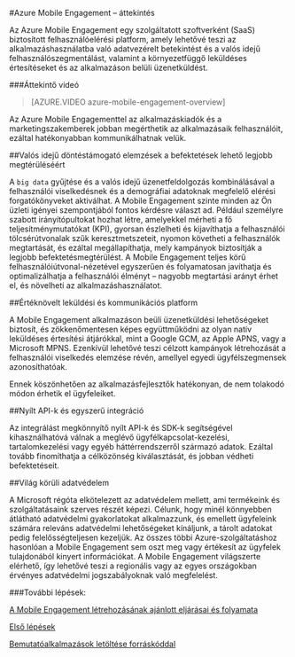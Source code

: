 <properties
    pageTitle="A Mobile Engagement áttekintése | Microsoft Azure"
    description="Az Azure Mobile Engagement áttekintése"
    services="mobile-engagement"
    documentationCenter="mobile"
    authors="piyushjo"
    manager="erikre"
    editor="" />

<tags
    ms.service="mobile-engagement"
    ms.workload="mobile"
    ms.tgt_pltfrm="mobile-multiple"
    ms.devlang="na"
    ms.topic="hero-article" 
    ms.date="01/04/2016"
    ms.author="piyushjo;matt-gibbs" />


#Azure Mobile Engagement – áttekintés

Az Azure Mobile Engagement egy szolgáltatott szoftverként (SaaS) biztosított felhasználóelérési platform, amely lehetővé teszi az alkalmazáshasználatba való adatvezérelt betekintést és a valós idejű felhasználószegmentálást, valamint a környezetfüggő leküldéses értesítéseket és az alkalmazáson belüli üzenetküldést.

###Áttekintő videó
> [AZURE.VIDEO azure-mobile-engagement-overview]

Az Azure Mobile Engagementtel az alkalmazáskiadók és a marketingszakemberek jobban megérthetik az alkalmazásaik felhasználóit, ezáltal hatékonyabban kommunikálhatnak velük.

##Valós idejű döntéstámogató elemzések a befektetések lehető legjobb megtérüléséért

A `big data` gyűjtése és a valós idejű üzenetfeldolgozás kombinálásával a felhasználói viselkedésnek és a demográfiai adatoknak megfelelő elérési forgatókönyveket aktiválhat. A Mobile Engagement szinte minden az Ön üzleti igényei szempontjából fontos kérdésre választ ad. Például személyre szabott irányítópultokat hozhat létre, amelyekkel mérheti a fő teljesítménymutatókat (KPI), gyorsan észlelheti és kijavíthatja a felhasználói tölcsérútvonalak szűk keresztmetszeteit, nyomon követheti a felhasználók megtartását, és ezáltal megállapíthatja, mely kampányok biztosítják a legjobb befektetésmegtérülést. A Mobile Engagement teljes körű felhasználóiútvonal-nézetével egyszerűen és folyamatosan javíthatja és optimalizálhatja a felhasználói élményt – nagyobb megtartási arányt érhet el, és növelheti az alkalmazáshasználatot.

##Értéknövelt leküldési és kommunikációs platform

A Mobile Engagement alkalmazáson beüli üzenetküldési lehetőségeket biztosít, és zökkenőmentesen képes együttműködni az olyan natív leküldéses értesítési átjárókkal, mint a Google GCM, az Apple APNS, vagy a Microsoft MPNS. Ezenkívül lehetővé teszi célzott kampányok létrehozását a felhasználói viselkedés elemzése révén, amellyel egyedi ügyfélszegmensek azonosíthatóak.

Ennek köszönhetően az alkalmazásfejlesztők hatékonyan, de nem tolakodó módon érhetik el ügyfeleiket.

##Nyílt API-k és egyszerű integráció

Az integrálást megkönnyítő nyílt API-k és SDK-k segítségével kihasználhatóvá válnak a meglévő ügyfélkapcsolat-kezelési, tartalomkezelési vagy egyéb háttérrendszerről származó adatok. Ezáltal tovább finomíthatja a célközönség kiválasztását, és jobban védheti befektetéseit.

##Világ körüli adatvédelem

A Microsoft régóta elkötelezett az adatvédelem mellett, ami termékeink és szolgáltatásaink szerves részét képezi. Célunk, hogy minél könnyebben átlátható adatvédelmi gyakorlatokat alkalmazzunk, és emellett ügyfeleink számára releváns adatvédelmi lehetőségeket kínáljunk, a tárolt adatokat pedig felelősségteljesen kezeljük. Az összes többi Azure-szolgáltatáshoz hasonlóan a Mobile Engagement sem oszt meg vagy értékesít az ügyfelek tulajdonából kinyert információkat. A Mobile Engagement világszerte elérhető, így lehetővé teszi a regionális vagy az egyes országokban érvényes adatvédelmi jogszabályoknak való megfelelést.

###További lépések:

[A Mobile Engagement létrehozásának ajánlott eljárásai és folyamata](mobile-engagement-getting-started-best-practices.md)

[Első lépések](/documentation/services/mobile-engagement/)

[Bemutatóalkalmazások letöltése forráskóddal](https://aka.ms/azmedemoapps)



<!--HONumber=Sep16_HO4-->


